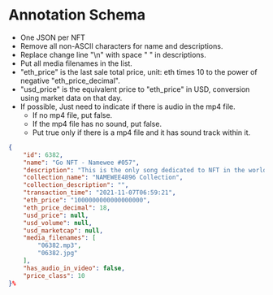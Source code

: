 # Annotation Schema

-   One JSON per NFT
-   Remove all non-ASCII characters for name and descriptions.
-   Replace change line "\n" with space " " in descriptions.
-   Put all media filenames in the list.
-   "eth_price" is the last sale total price, unit: eth times 10 to the power of negative "eth_price_decimal".
-   "usd_price" is the equivalent price to "eth_price" in USD, conversion using market data on that day.
-   If possible, Just need to indicate if there is audio in the mp4 file.
    -   If no mp4 file, put false.
    -   If the mp4 file has no sound, put false.
    -   Put true only if there is a mp4 file and it has sound track within it.

```json
{
    "id": 6382,
    "name": "Go NFT - Namewee #057",
    "description": "This is the only song dedicated to NFT in the world.",
    "collection_name": "NAMEWEE4896 Collection",
    "collection_description": "",
    "transaction_time": "2021-11-07T06:59:21",
    "eth_price": "1000000000000000000",
    "eth_price_decimal": 18,
    "usd_price": null,
    "usd_volume": null,
    "usd_marketcap": null,
    "media_filenames": [
        "06382.mp3",
        "06382.jpg"
    ],
    "has_audio_in_video": false,
    "price_class": 10
}%
```
